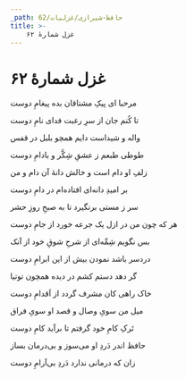 ```yaml
---
_path: حافظ-شیرازی/غزلیات/62
title: >-
    غزل شمارهٔ ۶۲
---
```

# غزل شمارهٔ ۶۲

<div class="b" id="bn1"><div class="m1"><p>مرحبا ای پیکِ مشتاقان بده پیغامِ دوست</p></div>
<div class="m2"><p>تا کُنم جان از سرِ رغبت فدای نامِ دوست</p></div></div>
<div class="b" id="bn2"><div class="m1"><p>واله و شیداست دایم همچو بلبل در قفس</p></div>
<div class="m2"><p>طوطی طبعم ز عشقِ شِکَّر و بادامِ دوست</p></div></div>
<div class="b" id="bn3"><div class="m1"><p>زلفِ او دام است و خالش دانهٔ آن دام و من</p></div>
<div class="m2"><p>بر امیدِ دانه‌ای افتاده‌ام در دامِ دوست</p></div></div>
<div class="b" id="bn4"><div class="m1"><p>سر ز مستی برنگیرد تا به صبحِ روزِ حشر</p></div>
<div class="m2"><p>هر که چون من در ازل یک جرعه خورد از جامِ دوست</p></div></div>
<div class="b" id="bn5"><div class="m1"><p>بس نگویم شِمِّه‌ای از شرحِ شوقِ خود از آنک</p></div>
<div class="m2"><p>دردسر باشد نمودن بیش از این ابرامِ دوست</p></div></div>
<div class="b" id="bn6"><div class="m1"><p>گر دهد دستم کشم در دیده همچون توتیا</p></div>
<div class="m2"><p>خاک راهی کان مشرف گردد از اَقدامِ دوست</p></div></div>
<div class="b" id="bn7"><div class="m1"><p>میل من سویِ وصال و قصد او سویِ فراق</p></div>
<div class="m2"><p>تَرکِ کامِ خود گرفتم تا برآید کامِ دوست</p></div></div>
<div class="b" id="bn8"><div class="m1"><p>حافظ اندر دَردِ او می‌سوز و بی‌درمان بساز</p></div>
<div class="m2"><p>زان که درمانی ندارد دَردِ بی‌آرامِ دوست</p></div></div>
